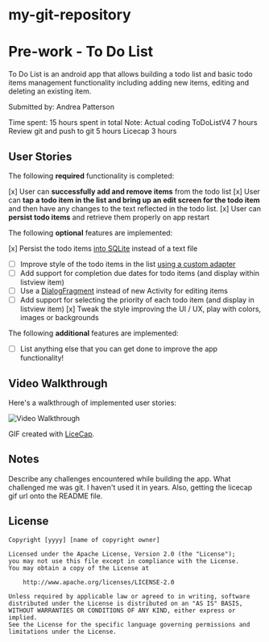 # my-git-repository
# Pre-work - To Do List

To Do List is an android app that allows building a todo list and basic todo items management functionality including adding new items, editing and deleting an existing item.

Submitted by: Andrea Patterson

Time spent: 15 hours spent in total
Note: Actual coding ToDoListV4 7 hours
      Review git and push to git 5 hours
      Licecap 3 hours
## User Stories

The following **required** functionality is completed:

[x] User can **successfully add and remove items** from the todo list
[x] User can **tap a todo item in the list and bring up an edit screen for the todo item** and then have any changes to the text reflected in the todo list.
[x] User can **persist todo items** and retrieve them properly on app restart

The following **optional** features are implemented:

[x] Persist the todo items [into SQLite](http://guides.codepath.com/android/Persisting-Data-to-the-Device#sqlite) instead of a text file
* [ ] Improve style of the todo items in the list [using a custom adapter](http://guides.codepath.com/android/Using-an-ArrayAdapter-with-ListView)
* [ ] Add support for completion due dates for todo items (and display within listview item)
* [ ] Use a [DialogFragment](http://guides.codepath.com/android/Using-DialogFragment) instead of new Activity for editing items
* [ ] Add support for selecting the priority of each todo item (and display in listview item)
[x] Tweak the style improving the UI / UX, play with colors, images or backgrounds

The following **additional** features are implemented:

* [ ] List anything else that you can get done to improve the app functionality!

## Video Walkthrough 

Here's a walkthrough of implemented user stories:

<img src='https://cloud.githubusercontent.com/assets/2301964/9479605/e580d168-4b32-11e5-8230-352fba498cb2.gif' title='Video Walkthrough' width='' alt='Video Walkthrough' />

GIF created with [LiceCap](http://www.cockos.com/licecap/).

## Notes

Describe any challenges encountered while building the app.
What challenged me was git. I haven't used it in years.
Also, getting the licecap gif url onto the README file.

## License

    Copyright [yyyy] [name of copyright owner]

    Licensed under the Apache License, Version 2.0 (the "License");
    you may not use this file except in compliance with the License.
    You may obtain a copy of the License at

        http://www.apache.org/licenses/LICENSE-2.0

    Unless required by applicable law or agreed to in writing, software
    distributed under the License is distributed on an "AS IS" BASIS,
    WITHOUT WARRANTIES OR CONDITIONS OF ANY KIND, either express or implied.
    See the License for the specific language governing permissions and
    limitations under the License.

